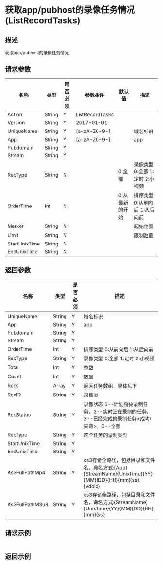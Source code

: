 # 获取app/pubhost的录像任务情况(ListRecordTasks)

## 描述

获取app/pubhost的录像任务情况

## 请求参数

| 名称 | 类型 | 是否必须 | 参数条件 | 默认值  | 描述 |
| --- | --- | --- | --- | --- | --- |
| Action | String | Y | ListRecordTasks | | |
| Version | String | Y | 2017-01-01 | | |
| UniqueName | String  | Y | [a-zA-Z0-9-] |  | 域名标识 | 
| App | String  | Y | [a-zA-Z0-9-] |  | app | 
| Pubdomain | String  | Y |  |  |  | 
| Stream | String  | Y |  |  |  | 
| RecType | String  | N |  | 0 全部 | 录像类型 0:全部 1:定时 2:小视频 | 
| OrderTime | Int  | N |  | 0 从最新的开始 | 排序类型 0:从前向后 1:从后向前 | 
| Marker | String  | N |  |  | 起始位置 | 
| Limit | String  | N |  |  | 限制数量 | 
| StartUnixTime | String  | N |  |  |  | 
| EndUnixTime | String  | N |  |  |  | 


## 返回参数

| 名称 | 类型 | 是否必须 |  描述 |
| --- | --- | --- |  --- |
| UniqueName | String  | Y | 域名标识 | 
| App | String  | Y | app | 
| Pubdomain | String  | Y |  | 
| Stream | String  | Y |  | 
| OrderTime | Int  | Y | 排序类型 0:从前向后 1:从后向前 | 
| RecType | String  | Y | 录像类型 0:全部 1:定时 2:小视频 | 
| Total | Int  | Y | 总数 | 
| Count | Int  | Y | 数量 | 
| Recs | Array  | Y | 返回任务数组，具体见下 | 
| RecID | String  | Y | 录像id | 
| RecStatus | String  | Y | 录像状态 1--计划将要录制任务，2--实时正在录制的任务，3--已经完成的录制任务<成功/失败>，0--全部 | 
| RecType | String  | Y | 这个任务的录制类型 | 
| StartUnixTime | String  | Y |  | 
| EndUnixTime | String  | Y |  | 
| Ks3FullPathMp4 | String  | Y | ks3存储全路径，包括目录和文件名，命名方式:{App}{StreamName}{UnixTime}{YY}{MM}{DD}{HH}{mm}{ss}{vdoid} | 
| Ks3FullPathM3u8 | String  | Y | ks3存储全路径，包括目录和文件名，命名方式:{StreamName}{UnixTime}{YY}{MM}{DD}{HH}{mm}{ss} | 



## 请求示例

```
```

## 返回示例

```
```

